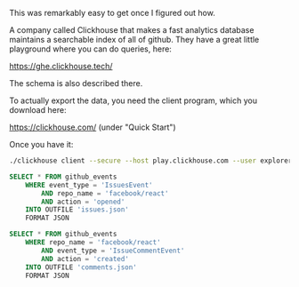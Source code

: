 This was remarkably easy to get once I figured out how.

A company called Clickhouse that makes a fast analytics database
maintains a searchable index of all of github. They have a great
little playground where you can do queries, here:

https://ghe.clickhouse.tech/

The schema is also described there.

To actually export the data, you need the client program, which
you download here:

https://clickhouse.com/ (under "Quick Start")

Once you have it:

```bash
./clickhouse client --secure --host play.clickhouse.com --user explorer
```

```sql
SELECT * FROM github_events
    WHERE event_type = 'IssuesEvent'
        AND repo_name = 'facebook/react'
        AND action = 'opened'
    INTO OUTFILE 'issues.json'
    FORMAT JSON

SELECT * FROM github_events
    WHERE repo_name = 'facebook/react'
        AND event_type = 'IssueCommentEvent'
        AND action = 'created'
    INTO OUTFILE 'comments.json'
    FORMAT JSON
```
